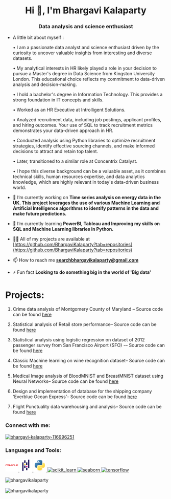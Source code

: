 <h1 align="center">Hi 👋, I'm Bhargavi Kalaparty</h1>
<h3 align="center">Data analysis and science enthusiast</h3>

- A little bit about myself :

  •	I am a passionate data analyst and science enthusiast driven by the curiosity to uncover valuable insights from interesting and diverse datasets. 

  •	My analytical interests in HR likely played a role in your decision to pursue a Master's degree in Data Science from Kingston University London. This educational choice 
    reflects my commitment to data-driven analysis and decision-making.

  •	I hold a bachelor's degree in Information Technology. This provides a strong foundation in IT concepts and skills.

  •	Worked as an HR Executive at Introlligent Solutions.

  •	Analyzed recruitment data, including job postings, applicant profiles, and hiring outcomes. Your use of SQL to track recruitment metrics demonstrates your data-driven 
    approach in HR.

  •	Conducted analysis using Python libraries to optimize recruitment strategies, identify effective sourcing channels, and make informed decisions to attract and retain 
    top talent.

  •	Later, transitioned to a similar role at Concentrix Catalyst.

  •	I hope this diverse background can be a valuable asset, as it combines technical skills, human resources expertise, and data analytics knowledge, which are highly 
    relevant in today's data-driven business world.

- 🔭 I’m currently working on **Time series analysis on energy data in the UK. This project leverages the use of various Machine Learning and Artificial Intelligence algorithms to identify patterns in the data and make future predictions.**

- 🌱 I’m currently learning **PowerBI, Tableau and Improving my skills on SQL and Machine Learning libraries in Python.**

- 👨‍💻 All of my projects are available at [https://github.com/BhargaviKalaparty?tab=repositories](https://github.com/BhargaviKalaparty?tab=repositories)

- 📫 How to reach me **searchbhargavikalaparty@gmail.com**

- ⚡ Fun fact **Looking to do something big in the world of 'Big data'**

# Projects:

1.	Crime data analysis of Montgomery County of Maryland – Source code can be found [here](https://github.com/BhargaviKalaparty/Violent-Crime-Data-Analysis-of-Montgomery-County-Area)

2.	Statistical analysis of Retail store performance– Source code can be found [here](https://github.com/BhargaviKalaparty/Retail-Store-Performance)

3.	Statistical analysis using logistic regression on dataset of 2012 passenger survey from San Francisco Airport (SFO) -– Source code can be found [here](https://github.com/BhargaviKalaparty/San-Francisco-Airport-s-analysis-using-logistic-regression)

4.	Classic Machine learning on wine recognition dataset– Source code can be found [here](https://github.com/BhargaviKalaparty/MACHIENE-LEARNING-ANALYIS-ON-WINE-DATA-SET-)

5.	Medical Image analysis of BloodMNIST and BreastMNIST dataset using Neural Networks– Source code can be found [here](https://github.com/BhargaviKalaparty/Medical-Image-analysis-using-Neural-Networks)

6.	Design and implementation of database for the shipping company ‘Everblue Ocean Express’– Source code can be found [here](https://github.com/BhargaviKalaparty/Design-and-implementation-of-database-for-the-shipping-company-Everblue-Ocean-Express-)

7.	Flight Punctuality data warehousing and analysis– Source code can be found [here](https://github.com/BhargaviKalaparty/-Flight-Punctuality-data-warehousing-and-analysis)

<h3 align="left">Connect with me:</h3>
<p align="left">
<a href="https://linkedin.com/in/bhargavi-kalaparty-116996251" target="blank"><img align="center" src="https://raw.githubusercontent.com/rahuldkjain/github-profile-readme-generator/master/src/images/icons/Social/linked-in-alt.svg" alt="bhargavi-kalaparty-116996251" height="30" width="40" /></a>
</p>

<h3 align="left">Languages and Tools:</h3>
<p align="left"> <a href="https://www.oracle.com/" target="_blank" rel="noreferrer"> <img src="https://raw.githubusercontent.com/devicons/devicon/master/icons/oracle/oracle-original.svg" alt="oracle" width="40" height="40"/> </a> <a href="https://pandas.pydata.org/" target="_blank" rel="noreferrer"> <img src="https://raw.githubusercontent.com/devicons/devicon/2ae2a900d2f041da66e950e4d48052658d850630/icons/pandas/pandas-original.svg" alt="pandas" width="40" height="40"/> </a> <a href="https://www.python.org" target="_blank" rel="noreferrer"> <img src="https://raw.githubusercontent.com/devicons/devicon/master/icons/python/python-original.svg" alt="python" width="40" height="40"/> </a> <a href="https://scikit-learn.org/" target="_blank" rel="noreferrer"> <img src="https://upload.wikimedia.org/wikipedia/commons/0/05/Scikit_learn_logo_small.svg" alt="scikit_learn" width="40" height="40"/> </a> <a href="https://seaborn.pydata.org/" target="_blank" rel="noreferrer"> <img src="https://seaborn.pydata.org/_images/logo-mark-lightbg.svg" alt="seaborn" width="40" height="40"/> </a> <a href="https://www.tensorflow.org" target="_blank" rel="noreferrer"> <img src="https://www.vectorlogo.zone/logos/tensorflow/tensorflow-icon.svg" alt="tensorflow" width="40" height="40"/> </a> </p>

<p><img align="center" src="https://github-readme-stats.vercel.app/api/top-langs?username=bhargavikalaparty&show_icons=true&locale=en&layout=compact" alt="bhargavikalaparty" /></p>

<p><img align="center" src="https://github-readme-streak-stats.herokuapp.com/?user=bhargavikalaparty&" alt="bhargavikalaparty" /></p>
